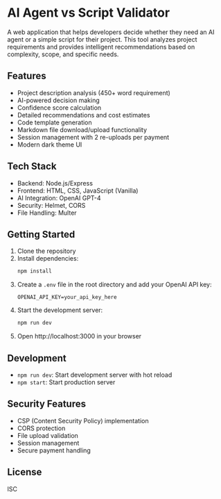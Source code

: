 # AI Agent vs Script Validator

A web application that helps developers decide whether they need an AI agent or a simple script for their project. This tool analyzes project requirements and provides intelligent recommendations based on complexity, scope, and specific needs.

## Features

- Project description analysis (450+ word requirement)
- AI-powered decision making
- Confidence score calculation
- Detailed recommendations and cost estimates
- Code template generation
- Markdown file download/upload functionality
- Session management with 2 re-uploads per payment
- Modern dark theme UI

## Tech Stack

- Backend: Node.js/Express
- Frontend: HTML, CSS, JavaScript (Vanilla)
- AI Integration: OpenAI GPT-4
- Security: Helmet, CORS
- File Handling: Multer

## Getting Started

1. Clone the repository
2. Install dependencies:
   ```bash
   npm install
   ```
3. Create a `.env` file in the root directory and add your OpenAI API key:
   ```
   OPENAI_API_KEY=your_api_key_here
   ```
4. Start the development server:
   ```bash
   npm run dev
   ```
5. Open http://localhost:3000 in your browser

## Development

- `npm run dev`: Start development server with hot reload
- `npm start`: Start production server

## Security Features

- CSP (Content Security Policy) implementation
- CORS protection
- File upload validation
- Session management
- Secure payment handling

## License

ISC 